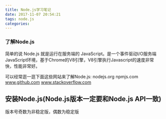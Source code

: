 ```yaml
---
title: Node.js学习笔记
date: 2017-11-07 20:54:21
tags: node.js
categories:
---
```

### 了解Node.js
简单的说 Node.js 就是运行在服务端的 JavaScript。是一个事件驱动I/O服务端JavaScript环境，基于Chrome的V8引擎，V8引擎执行Javascript的速度非常快，性能非常好。
<!--more-->
可以经常逛一逛下面这些网站来了解Node.js:
nodejs.org
npmjs.com
www.github.com
www.stackoverflow.com

## 安装Node.js(Node.js版本一定要和Node.js API一致)
版本号奇数为非稳定版，偶数为稳定版

